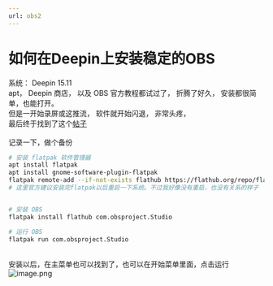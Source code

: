 ```yaml
---
url: obs2
---
```


# 如何在Deepin上安装稳定的OBS

系统： Deepin 15.11<br />apt， Deepin 商店， 以及 OBS 官方教程都试过了， 折腾了好久， 安装都很简单，也能打开。<br />但是一开始录屏或这推流， 软件就开始闪退， 非常头疼，<br />最后终于找到了这个[帖子](https://hacpai.com/article/1563091378708)<br />
<br />记录一下，做个备份
```bash
# 安装 flatpak 软件管理器
apt install flatpak
apt install gnome-software-plugin-flatpak
flatpak remote-add --if-not-exists flathub https://flathub.org/repo/flathub.flatpakrepo
# 这里官方建议安装完flatpak以后重启一下系统。不过我好像没有重启，也没有关系的样子


# 安装 OBS
flatpak install flathub com.obsproject.Studio

# 运行 OBS
flatpak run com.obsproject.Studio
```

<br />安装以后，在主菜单也可以找到了，也可以在开始菜单里面，点击运行<br />![image.png](https://cdn.nlark.com/yuque/0/2020/png/691897/1580981771681-de490709-77ec-4002-b821-4b347ff0c840.png#align=left&display=inline&height=405&name=image.png&originHeight=518&originWidth=555&size=69951&status=done&style=none&width=434)<br />
